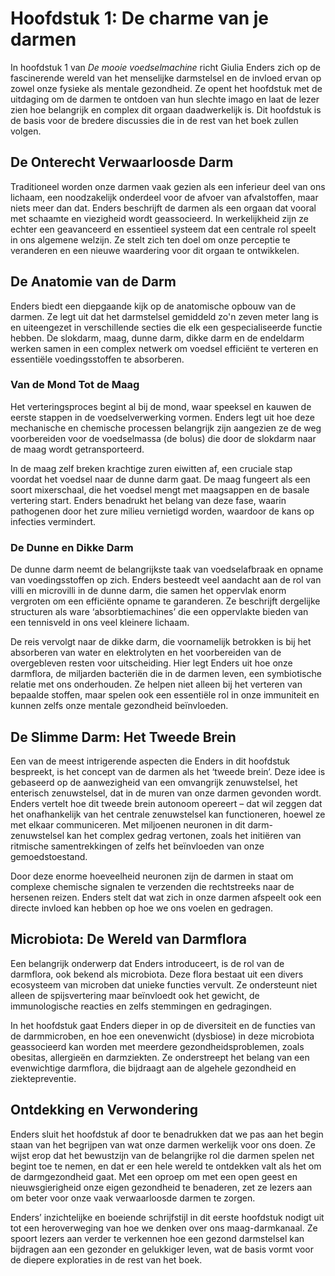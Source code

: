 # Hoofdstuk 1: De charme van je darmen

In hoofdstuk 1 van *De mooie voedselmachine* richt Giulia Enders zich op de fascinerende wereld van het menselijke darmstelsel en de invloed ervan op zowel onze fysieke als mentale gezondheid. Ze opent het hoofdstuk met de uitdaging om de darmen te ontdoen van hun slechte imago en laat de lezer zien hoe belangrijk en complex dit orgaan daadwerkelijk is. Dit hoofdstuk is de basis voor de bredere discussies die in de rest van het boek zullen volgen.

## De Onterecht Verwaarloosde Darm

Traditioneel worden onze darmen vaak gezien als een inferieur deel van ons lichaam, een noodzakelijk onderdeel voor de afvoer van afvalstoffen, maar niets meer dan dat. Enders beschrijft de darmen als een orgaan dat vooral met schaamte en viezigheid wordt geassocieerd. In werkelijkheid zijn ze echter een geavanceerd en essentieel systeem dat een centrale rol speelt in ons algemene welzijn. Ze stelt zich ten doel om onze perceptie te veranderen en een nieuwe waardering voor dit orgaan te ontwikkelen.

## De Anatomie van de Darm

Enders biedt een diepgaande kijk op de anatomische opbouw van de darmen. Ze legt uit dat het darmstelsel gemiddeld zo'n zeven meter lang is en uiteengezet in verschillende secties die elk een gespecialiseerde functie hebben. De slokdarm, maag, dunne darm, dikke darm en de endeldarm werken samen in een complex netwerk om voedsel efficiënt te verteren en essentiële voedingsstoffen te absorberen.

### Van de Mond Tot de Maag

Het verteringsproces begint al bij de mond, waar speeksel en kauwen de eerste stappen in de voedselverwerking vormen. Enders legt uit hoe deze mechanische en chemische processen belangrijk zijn aangezien ze de weg voorbereiden voor de voedselmassa (de bolus) die door de slokdarm naar de maag wordt getransporteerd.

In de maag zelf breken krachtige zuren eiwitten af, een cruciale stap voordat het voedsel naar de dunne darm gaat. De maag fungeert als een soort mixerschaal, die het voedsel mengt met maagsappen en de basale vertering start. Enders benadrukt het belang van deze fase, waarin pathogenen door het zure milieu vernietigd worden, waardoor de kans op infecties vermindert.

### De Dunne en Dikke Darm

De dunne darm neemt de belangrijkste taak van voedselafbraak en opname van voedingsstoffen op zich. Enders besteedt veel aandacht aan de rol van villi en microvilli in de dunne darm, die samen het oppervlak enorm vergroten om een efficiënte opname te garanderen. Ze beschrijft dergelijke structuren als ware ‘absorbtiemachines’ die een oppervlakte bieden van een tennisveld in ons veel kleinere lichaam.

De reis vervolgt naar de dikke darm, die voornamelijk betrokken is bij het absorberen van water en elektrolyten en het voorbereiden van de overgebleven resten voor uitscheiding. Hier legt Enders uit hoe onze darmflora, de miljarden bacteriën die in de darmen leven, een symbiotische relatie met ons onderhouden. Ze helpen niet alleen bij het verteren van bepaalde stoffen, maar spelen ook een essentiële rol in onze immuniteit en kunnen zelfs onze mentale gezondheid beïnvloeden.

## De Slimme Darm: Het Tweede Brein

Een van de meest intrigerende aspecten die Enders in dit hoofdstuk bespreekt, is het concept van de darmen als het ‘tweede brein’. Deze idee is gebaseerd op de aanwezigheid van een omvangrijk zenuwstelsel, het enterisch zenuwstelsel, dat in de muren van onze darmen gevonden wordt. Enders vertelt hoe dit tweede brein autonoom opereert – dat wil zeggen dat het onafhankelijk van het centrale zenuwstelsel kan functioneren, hoewel ze met elkaar communiceren. Met miljoenen neuronen in dit darm-zenuwstelsel kan het complex gedrag vertonen, zoals het initiëren van ritmische samentrekkingen of zelfs het beïnvloeden van onze gemoedstoestand.

Door deze enorme hoeveelheid neuronen zijn de darmen in staat om complexe chemische signalen te verzenden die rechtstreeks naar de hersenen reizen. Enders stelt dat wat zich in onze darmen afspeelt ook een directe invloed kan hebben op hoe we ons voelen en gedragen.

## Microbiota: De Wereld van Darmflora

Een belangrijk onderwerp dat Enders introduceert, is de rol van de darmflora, ook bekend als microbiota. Deze flora bestaat uit een divers ecosysteem van microben dat unieke functies vervult. Ze ondersteunt niet alleen de spijsvertering maar beïnvloedt ook het gewicht, de immunologische reacties en zelfs stemmingen en gedragingen.

In het hoofdstuk gaat Enders dieper in op de diversiteit en de functies van de darmmicroben, en hoe een onevenwicht (dysbiose) in deze microbiota geassocieerd kan worden met meerdere gezondheidsproblemen, zoals obesitas, allergieën en darmziekten. Ze onderstreept het belang van een evenwichtige darmflora, die bijdraagt aan de algehele gezondheid en ziektepreventie.

## Ontdekking en Verwondering

Enders sluit het hoofdstuk af door te benadrukken dat we pas aan het begin staan van het begrijpen van wat onze darmen werkelijk voor ons doen. Ze wijst erop dat het bewustzijn van de belangrijke rol die darmen spelen net begint toe te nemen, en dat er een hele wereld te ontdekken valt als het om de darmgezondheid gaat. Met een oproep om met een open geest en nieuwsgierigheid onze eigen gezondheid te benaderen, zet ze lezers aan om beter voor onze vaak verwaarloosde darmen te zorgen.

Enders’ inzichtelijke en boeiende schrijfstijl in dit eerste hoofdstuk nodigt uit tot een heroverweging van hoe we denken over ons maag-darmkanaal. Ze spoort lezers aan verder te verkennen hoe een gezond darmstelsel kan bijdragen aan een gezonder en gelukkiger leven, wat de basis vormt voor de diepere exploraties in de rest van het boek.
